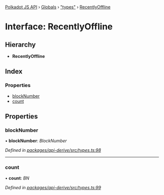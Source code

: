 [Polkadot JS API](../README.md) › [Globals](../globals.md) › ["types"](../modules/_types_.md) › [RecentlyOffline](_types_.recentlyoffline.md)

# Interface: RecentlyOffline

## Hierarchy

* **RecentlyOffline**

## Index

### Properties

* [blockNumber](_types_.recentlyoffline.md#blocknumber)
* [count](_types_.recentlyoffline.md#count)

## Properties

###  blockNumber

• **blockNumber**: *BlockNumber*

*Defined in [packages/api-derive/src/types.ts:98](https://github.com/polkadot-js/api/blob/3a1f284fa8/packages/api-derive/src/types.ts#L98)*

___

###  count

• **count**: *BN*

*Defined in [packages/api-derive/src/types.ts:99](https://github.com/polkadot-js/api/blob/3a1f284fa8/packages/api-derive/src/types.ts#L99)*
